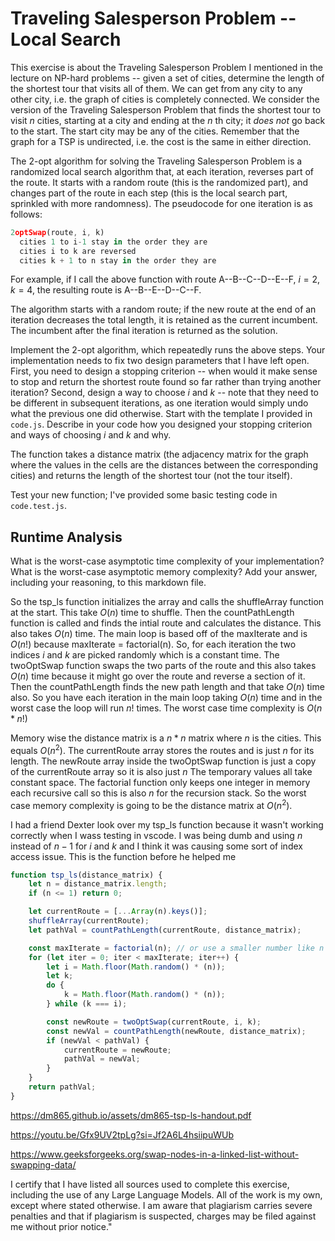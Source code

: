 # Traveling Salesperson Problem -- Local Search

This exercise is about the Traveling Salesperson Problem I mentioned in the
lecture on NP-hard problems -- given a set of cities, determine the length of
the shortest tour that visits all of them. We can get from any city to any other
city, i.e. the graph of cities is completely connected. We consider the version
of the Traveling Salesperson Problem that finds the shortest tour to visit $n$
cities, starting at a city and ending at the $n$ th city; it *does not* go
back to the start. The start city may be any of the cities. Remember that the
graph for a TSP is undirected, i.e. the cost is the same in either direction.

The 2-opt algorithm for solving the Traveling Salesperson Problem is a
randomized local search algorithm that, at each iteration, reverses part of the
route. It starts with a random route (this is the randomized part), and changes
part of the route in each step (this is the local search part, sprinkled with
more randomness). The pseudocode for one iteration is as follows:

```javascript
2optSwap(route, i, k)
  cities 1 to i-1 stay in the order they are
  cities i to k are reversed
  cities k + 1 to n stay in the order they are
```

For example, if I call the above function with route A--B--C--D--E--F, $i=2$,
$k=4$, the resulting route is A--B--E--D--C--F.

The algorithm starts with a random route; if the new route at the end of an
iteration decreases the total length, it is retained as the current incumbent.
The incumbent after the final iteration is returned as the solution.

Implement the 2-opt algorithm, which repeatedly runs the above steps. Your
implementation needs to fix two design parameters that I have left open. First,
you need to design a stopping criterion -- when would it make sense to stop and
return the shortest route found so far rather than trying another iteration?
Second, design a way to choose $i$ and $k$ -- note that they need to be
different in subsequent iterations, as one iteration would simply undo what
the previous one did otherwise. Start with the template I provided in `code.js`.
Describe in your code how you designed your stopping criterion and ways of
choosing $i$ and $k$ and why.

The function takes a distance matrix (the adjacency matrix for the graph where
the values in the cells are the distances between the corresponding cities) and
returns the length of the shortest tour (not the tour itself).

Test your new function; I've provided some basic testing code in `code.test.js`.

## Runtime Analysis

What is the worst-case asymptotic time complexity of your implementation? What
is the worst-case asymptotic memory complexity? Add your answer, including your
reasoning, to this markdown file.

So the tsp_ls function initializes the array and calls the shuffleArray function at the start. This take $O(n)$ time to shuffle. Then the countPathLength function is called and finds the intial route and calculates the distance. This also takes $O(n)$ time. The main loop is based off of the maxIterate and is $O(n!)$ because maxIterate = factorial(n). So, for each iteration the two indices $i$ and $k$ are picked randomly which is a constant time. The twoOptSwap function swaps the two parts of the route and this also takes $O(n)$ time because it might go over the route and reverse a section of it. Then the countPathLength finds the new path length and that take $O(n)$ time also. So you have each iteration in the main loop taking $O(n)$ time and in the worst case the loop will run $n!$ times. The worst case time complexity is $O(n*n!)$

Memory wise the distance matrix is a $n*n$ matrix where $n$ is the cities. This equals $O(n^2)$. The currentRoute array stores the routes and is just $n$ for its length. The newRoute array inside the twoOptSwap function is just a copy of the currentRoute array so it is also just $n$ The temporary values all take constant space. The factorial function only keeps one integer in memory each recursive call so this is also $n$ for the recursion stack. So the worst case memory complexity is going to be the distance matrix at $O(n^2)$.
 

I had a friend Dexter look over my tsp_ls function because it wasn't working correctly when I wass testing in vscode. I was being dumb and using $n$ instead of $n-1$ for $i$ and $k$ and I think it was causing some sort of index access issue. This is the function before he helped me

```javascript
function tsp_ls(distance_matrix) {
    let n = distance_matrix.length;
    if (n <= 1) return 0;

    let currentRoute = [...Array(n).keys()];
    shuffleArray(currentRoute);
    let pathVal = countPathLength(currentRoute, distance_matrix);

    const maxIterate = factorial(n); // or use a smaller number like n * n for practical purposes
    for (let iter = 0; iter < maxIterate; iter++) {
        let i = Math.floor(Math.random() * (n));
        let k;
        do {
            k = Math.floor(Math.random() * (n));
        } while (k === i);

        const newRoute = twoOptSwap(currentRoute, i, k);
        const newVal = countPathLength(newRoute, distance_matrix);
        if (newVal < pathVal) {
            currentRoute = newRoute;
            pathVal = newVal;
        }
    }
    return pathVal;
}
```
https://dm865.github.io/assets/dm865-tsp-ls-handout.pdf

https://youtu.be/Gfx9UV2tpLg?si=Jf2A6L4hsiipuWUb

https://www.geeksforgeeks.org/swap-nodes-in-a-linked-list-without-swapping-data/


I certify that I have listed all sources used to complete this exercise, including the use of any Large Language Models. All of the work is my own, except where stated otherwise. I am aware that plagiarism carries severe penalties and that if plagiarism is suspected, charges may be filed against me without prior notice."
